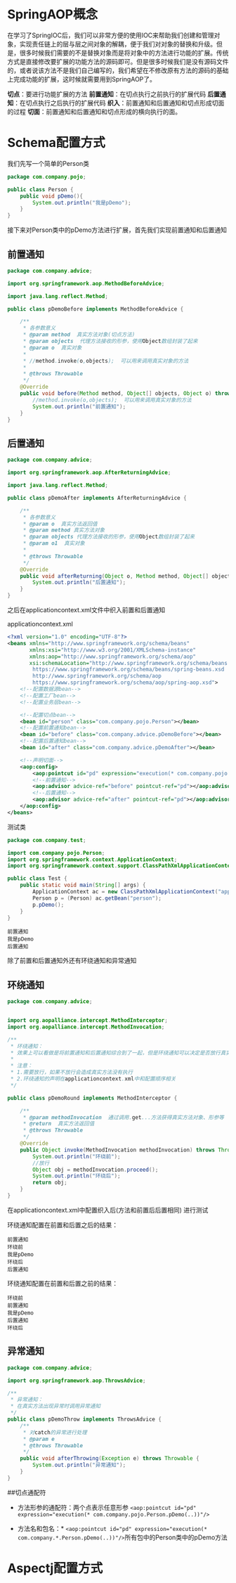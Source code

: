
# SpringAOP概念
在学习了SpringIOC后，我们可以非常方便的使用IOC来帮助我们创建和管理对象，实现责任链上的层与层之间对象的解耦，便于我们对对象的替换和升级。但是，很多时候我们需要的不是替换对象而是将对象中的方法进行功能的扩展。传统方式是直接修改要扩展的功能方法的源码即可。但是很多时候我们是没有源码文件的，或者说该方法不是我们自己编写的，我们希望在不修改原有方法的源码的基础上完成功能的扩展，这时候就需要用到SpringAOP了。

**切点**：要进行功能扩展的方法
**前置通知**：在切点执行之前执行的扩展代码
**后置通知**：在切点执行之后执行的扩展代码
**织入**：前置通知和后置通知和切点形成切面的过程
**切面**：前置通知和后置通知和切点形成的横向执行的面。

# Schema配置方式

我们先写一个简单的Person类
```java
package com.company.pojo;

public class Person {
    public void pDemo(){
        System.out.println("我是pDemo");
    }
}

```

接下来对Person类中的pDemo方法进行扩展，首先我们实现前置通知和后置通知

## 前置通知
```java
package com.company.advice;

import org.springframework.aop.MethodBeforeAdvice;

import java.lang.reflect.Method;

public class pDemoBefore implements MethodBeforeAdvice {

    /**
     * 各参数意义
     * @param method  真实方法对象(切点方法)
     * @param objects  代理方法接收的形参，使用Object数组封装了起来
     * @param o  真实对象
     *           
     * //method.invoke(o,objects);  可以用来调用真实对象的方法
     *           
     * @throws Throwable
     */
    @Override
    public void before(Method method, Object[] objects, Object o) throws Throwable {
        //method.invoke(o,objects);  可以用来调用真实对象的方法
        System.out.println("前置通知");
    }
}
```
## 后置通知
```java
package com.company.advice;

import org.springframework.aop.AfterReturningAdvice;

import java.lang.reflect.Method;

public class pDemoAfter implements AfterReturningAdvice {

    /**
     * 各参数意义
     * @param o  真实方法返回值
     * @param method 真实方法对象
     * @param objects 代理方法接收的形参，使用Object数组封装了起来
     * @param o1  真实对象
     *            
     * @throws Throwable
     */
    @Override
    public void afterReturning(Object o, Method method, Object[] objects, Object o1) throws Throwable {
        System.out.println("后置通知");
    }
}

```

之后在applicationcontext.xml文件中织入前置和后置通知

applicationcontext.xml
```xml
<?xml version="1.0" encoding="UTF-8"?>
<beans xmlns="http://www.springframework.org/schema/beans"
       xmlns:xsi="http://www.w3.org/2001/XMLSchema-instance"
       xmlns:aop="http://www.springframework.org/schema/aop"
       xsi:schemaLocation="http://www.springframework.org/schema/beans
        https://www.springframework.org/schema/beans/spring-beans.xsd
        http://www.springframework.org/schema/aop
        https://www.springframework.org/schema/aop/spring-aop.xsd">
    <!--配置数据源bean-->
    <!--配置工厂bean-->
    <!--配置业务层bean-->

    <!--配置切点bean-->
    <bean id="person" class="com.company.pojo.Person"></bean>
    <!--配置前置通知bean-->
    <bean id="before" class="com.company.advice.pDemoBefore"></bean>
    <!--配置后置通知bean-->
    <bean id="after" class="com.company.advice.pDemoAfter"></bean>

    <!--声明切面-->
    <aop:config>
        <aop:pointcut id="pd" expression="execution(* com.company.pojo.Person.pDemo())"/>
        <!--前置通知-->
        <aop:advisor advice-ref="before" pointcut-ref="pd"></aop:advisor>
        <!--后置通知-->
        <aop:advisor advice-ref="after" pointcut-ref="pd"></aop:advisor>
    </aop:config>
</beans>
```


测试类

```java
package com.company.test;

import com.company.pojo.Person;
import org.springframework.context.ApplicationContext;
import org.springframework.context.support.ClassPathXmlApplicationContext;

public class Test {
    public static void main(String[] args) {
        ApplicationContext ac = new ClassPathXmlApplicationContext("applicationcontext.xml");
        Person p = (Person) ac.getBean("person");
        p.pDemo();
    }
}
```

```
前置通知
我是pDemo
后置通知
```
除了前置和后置通知外还有环绕通知和异常通知
## 环绕通知
```java
package com.company.advice;


import org.aopalliance.intercept.MethodInterceptor;
import org.aopalliance.intercept.MethodInvocation;

/**
 * 环绕通知：
 * 效果上可以看做是将前置通知和后置通知综合到了一起，但是环绕通知可以决定是否放行真实方法。
 *
 * 注意：
 * 1.需要放行，如果不放行会造成真实方法没有执行
 * 2.环绕通知的声明在applicationcontext.xml中和配置顺序相关
 */

public class pDemoRound implements MethodInterceptor {

    /**
     * @param methodInvocation  通过调用.get...方法获得真实方法对象、形参等
     * @return  真实方法返回值
     * @throws Throwable
     */
    @Override
    public Object invoke(MethodInvocation methodInvocation) throws Throwable {
        System.out.println("环绕前");
        //放行
        Object obj = methodInvocation.proceed();
        System.out.println("环绕后");
        return obj;
    }
}

```
在applicationcontext.xml中配置织入后(方法和前置后后置相同) 进行测试

环绕通知配置在前置和后置之后的结果：
```
前置通知
环绕前
我是pDemo
环绕后
后置通知
```

环绕通知配置在前置和后置之前的结果：
```
环绕前
前置通知
我是pDemo
后置通知
环绕后
```

## 异常通知
```java
package com.company.advice;

import org.springframework.aop.ThrowsAdvice;

/**
 * 异常通知：
 * 在真实方法出现异常时调用异常通知
 */
public class pDemoThrow implements ThrowsAdvice {
    /**
     * 对catch的异常进行处理
     * @param e
     * @throws Throwable
     */
    public void afterThrowing(Exception e) throws Throwable {
        System.out.println("异常通知");
    }
}
```


##切点通配符
- 方法形参的通配符：两个点表示任意形参
`<aop:pointcut id="pd" expression="execution(* com.company.pojo.Person.pDemo(..))"/>`

- 方法名和包名：*
``<aop:pointcut id="pd" expression="execution(* com.company.*.Person.pDemo(..))"/>``所有包中的Person类中的pDemo方法


# Aspectj配置方式
